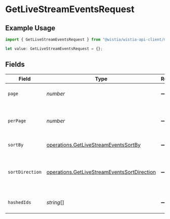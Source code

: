 # GetLiveStreamEventsRequest

## Example Usage

```typescript
import { GetLiveStreamEventsRequest } from "@wistia/wistia-api-client/models/operations";

let value: GetLiveStreamEventsRequest = {};
```

## Fields

| Field                                                                                                      | Type                                                                                                       | Required                                                                                                   | Description                                                                                                |
| ---------------------------------------------------------------------------------------------------------- | ---------------------------------------------------------------------------------------------------------- | ---------------------------------------------------------------------------------------------------------- | ---------------------------------------------------------------------------------------------------------- |
| `page`                                                                                                     | *number*                                                                                                   | :heavy_minus_sign:                                                                                         | Page number to retrieve                                                                                    |
| `perPage`                                                                                                  | *number*                                                                                                   | :heavy_minus_sign:                                                                                         | Number of events per page (maximum 100)                                                                    |
| `sortBy`                                                                                                   | [operations.GetLiveStreamEventsSortBy](../../models/operations/getlivestreameventssortby.md)               | :heavy_minus_sign:                                                                                         | Field to sort by                                                                                           |
| `sortDirection`                                                                                            | [operations.GetLiveStreamEventsSortDirection](../../models/operations/getlivestreameventssortdirection.md) | :heavy_minus_sign:                                                                                         | Sort direction (1 for ascending, -1 for descending)                                                        |
| `hashedIds`                                                                                                | *string*[]                                                                                                 | :heavy_minus_sign:                                                                                         | Filter by specific event IDs                                                                               |